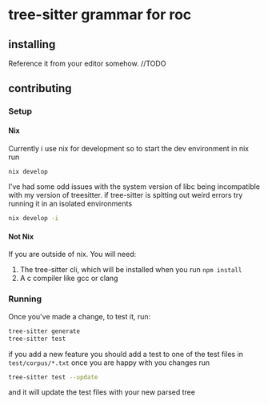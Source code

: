 # tree-sitter grammar for roc
## installing
Reference it from your editor somehow.
//TODO
## contributing
### Setup
#### Nix
Currently i use nix for development so to start the dev environment in nix run 
```bash
nix develop
```
I've had some odd issues with the system version of libc being incompatible with my version of treesitter. if tree-sitter is spitting out weird errors try running it in an isolated environments
```bash
nix develop -i
````
#### Not Nix
If you are outside of nix.
You will need:
1. The tree-sitter cli, which will be installed when you run `npm install`
2. A c compiler like gcc or clang

### Running
Once you've made a change, to test it, run:
```bash
tree-sitter generate
tree-sitter test 
```
if you add a new feature you should add a test to one of the test files in `test/corpus/*.txt`
once you are happy with you changes run 

```bash
tree-sitter test --update
```
and it will update the test files with your new parsed tree


